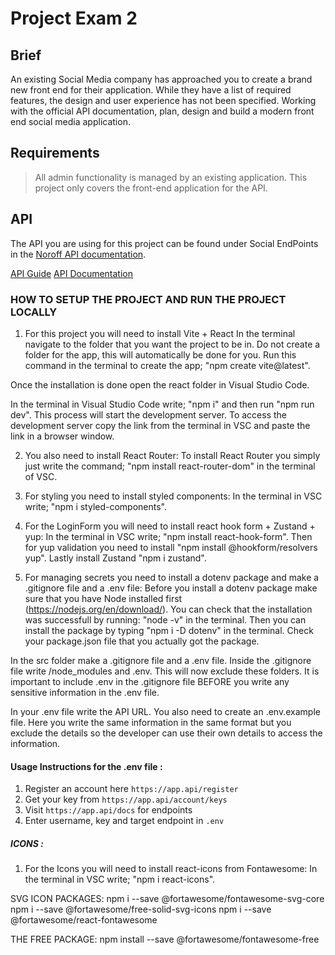 # Project Exam 2
## Brief
An existing Social Media company has approached you to create a brand new front end for their application. While they have a list of required features, the design and user experience has not been specified. Working with the official API documentation, plan, design and build a modern front end social media application.

## Requirements
> All admin functionality is managed by an existing application. This project only covers the front-end application for the API.

## API

The API you are using for this project can be found under Social EndPoints in the [Noroff API documentation](https://noroff-api-docs.netlify.app/).

[API Guide](https://noroff-api-docs.netlify.app/social-endpoints/authentication)
[API Documentation](https://nf-api.onrender.com/docs)


### HOW TO SETUP THE PROJECT AND RUN THE PROJECT LOCALLY
01. For this project you will need to install Vite + React
In the terminal navigate to the folder that you want the project to be in. Do not create a folder for the app, this will automatically be done for you. Run this command in the terminal to create the app; "npm create vite@latest". 

Once the installation is done open the react folder in Visual Studio Code. 

In the terminal in Visual Studio Code write; "npm i" and then run "npm run dev". This process will start the development server. To access the development server copy the link from the terminal in VSC and paste the link in a browser window. 

02. You also need to install React Router:
To install React Router you simply just write the command; "npm install react-router-dom" in the terminal of VSC.

03. For styling you need to install styled components:
In the terminal in VSC write; "npm i styled-components". 

04. For the LoginForm you will need to install react hook form + Zustand + yup:
In the terminal in VSC write; "npm install react-hook-form". Then for yup validation you need to install "npm install @hookform/resolvers yup". Lastly install Zustand "npm i zustand".

05. For managing secrets you need to install a dotenv package and make a .gitignore file and a .env file:
Before you install a dotenv package make sure that you have Node installed first (https://nodejs.org/en/download/). You can check that the installation was successfull by running: "node -v" in the terminal.
Then you can install the package by typing "npm i -D dotenv" in the terminal. Check your package.json file that you actually got the package. 

In the src folder make a .gitignore file and a .env file. Inside the .gitignore file write 
/node_modules and .env. This will now  exclude these folders. It is important to include .env in the 
.gitignore file BEFORE you write any sensitive information in the .env file. 

In your .env file write the API URL. You also need to create an .env.example file. Here you write the same information in the same format but you exclude the details so the developer can use their own details to access the information. 

#### Usage Instructions for the .env file : 
1. Register an account here `https://app.api/register`
2. Get your key from `https://app.api/account/keys`
3. Visit `https://app.api/docs` for endpoints
4. Enter username, key and target endpoint in `.env`


##### ICONS : 
01. For the Icons you will need to install react-icons from Fontawesome:
In the terminal in VSC write; "npm i react-icons". 

SVG ICON PACKAGES:
npm i --save @fortawesome/fontawesome-svg-core
npm i --save @fortawesome/free-solid-svg-icons
npm i --save @fortawesome/react-fontawesome


THE FREE PACKAGE: 
npm install --save @fortawesome/fontawesome-free






